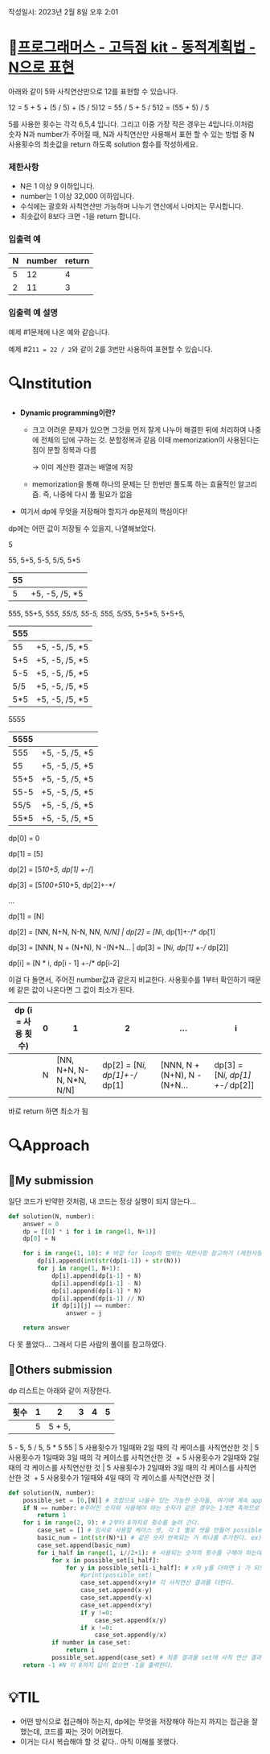 
작성일시: 2023년 2월 8일 오후 2:01

# 📖[프로그래머스 - 고득점 kit - 동적계획법 - N으로 표현](https://school.programmers.co.kr/learn/courses/30/lessons/42895)

아래와 같이 5와 사칙연산만으로 12를 표현할 수 있습니다.

12 = 5 + 5 + (5 / 5) + (5 / 5)12 = 55 / 5 + 5 / 512 = (55 + 5) / 5

5를 사용한 횟수는 각각 6,5,4 입니다. 그리고 이중 가장 작은 경우는 4입니다.이처럼 숫자 N과 number가 주어질 때, N과 사칙연산만 사용해서 표현 할 수 있는 방법 중 N 사용횟수의 최솟값을 return 하도록 solution 함수를 작성하세요.

### 제한사항

- N은 1 이상 9 이하입니다.
- number는 1 이상 32,000 이하입니다.
- 수식에는 괄호와 사칙연산만 가능하며 나누기 연산에서 나머지는 무시합니다.
- 최솟값이 8보다 크면 -1을 return 합니다.

### 입출력 예

| N | number | return |
| --- | --- | --- |
| 5 | 12 | 4 |
| 2 | 11 | 3 |

### 입출력 예 설명

예제 #1문제에 나온 예와 같습니다.

예제 #2`11 = 22 / 2`와 같이 2를 3번만 사용하여 표현할 수 있습니다.

# 🔍Institution

- **Dynamic programming이란?**
    - 크고 어려운 문제가 있으면 그것을 먼저 잘게 나누어 해결한 뒤에 처리하여 나중에 전체의 답에 구하는 것. 분할정복과 같음 이때 memorization이 사용된다는 점이 분할 정복과 다름
        
        →  이미 계산한 결과는 배열에 저장
        
    - memorization을 통해 하나의 문제는 단 한번만 풀도록 하는 효율적인 알고리즘. 즉, 나중에 다시 풀 필요가 없음

- 여기서 dp에 무엇을 저장해야 할지가 dp문제의 핵심이다!

dp에는 어떤 값이 저장될 수 있을지, 나열해보았다.

5

55, 5+5, 5-5, 5/5, 5*5

| 55 |  |
| --- | --- |
| 5 | +5, -5, /5, *5 |

555, 55+5, 55*5, 55/5, 55-5, 5*5*5, 5/5*5, 5+5*5, 5+5+5,

| 555 |  |
| --- | --- |
| 55 | +5, -5, /5, *5 |
| 5+5 | +5, -5, /5, *5 |
| 5-5 | +5, -5, /5, *5 |
| 5/5 | +5, -5, /5, *5 |
| 5*5 | +5, -5, /5, *5 |

5555

| 5555 |  |
| --- | --- |
| 555 | +5, -5, /5, *5 |
| 55 | +5, -5, /5, *5 |
| 55+5 | +5, -5, /5, *5 |
| 55-5 | +5, -5, /5, *5 |
| 55/5 | +5, -5, /5, *5 |
| 55*5 | +5, -5, /5, *5 |

dp[0] = 0

dp[1] = [5]

dp[2] = [5*10+5, dp[1] +-*/]

dp[3] = [5*100+5*10+5, dp[2]+-*/

…

dp[1] = [N]

dp[2] = [NN, N+N, N-N, N*N, N/N] | dp[2] = [N*i, dp[1]+-/* dp[1]

dp[3] = [NNN, N + (N+N), N -(N+N… | dp[3] = [N*i, dp[1] +-/* dp[2]]

dp[i] = [N * i, dp[i - 1] +-/* dp[i-2]

이걸 다 돌면서, 주어진 number값과 같은지 비교한다. 사용횟수를 1부터 확인하기 때문에 같은 값이 나온다면 그 값이 최소가 된다.

| dp (i = 사용 횟수) | 0 | 1 | 2 | … | i |
| --- | --- | --- | --- | --- | --- |
|  | N | [NN, N+N, N-N, N*N, N/N] | dp[2] = [N*i, dp[1]+-/* dp[1] | [NNN, N + (N+N), N -(N+N… | dp[3] = [N*i, dp[1] +-/* dp[2]] | … | [N * i, dp[i - 1] +-/* dp[i-2] |

바로 return 하면 최소가 됨

# 🔍Approach

## 🚩My submission

일단 코드가 빈약한 것처럼, 내 코드는 정상 실행이 되지 않는다…

```python
def solution(N, number):
    answer = 0
    dp = [[0] * i for i in range(1, N+1)]
    dp[0] = N

    for i in range(1, 10): # 바깥 for loop의 범위는 제한사항 참고하기 (제한사항 >> N은 1이상 9이하)
        dp[i].append(int(str(dp[i-1]) + str(N)))
        for j in range(1, N+1):
            dp[i].append(dp[i-1] + N)
            dp[i].append(dp[i-1] - N)
            dp[i].append(dp[i-1] * N)
            dp[i].append(dp[i-1] // N)
            if dp[i][j] == number:
                answer = j

    return answer
```

 다 못 풀었다… 그래서 다른 사람의 풀이를 참고하였다.

## 🚩Others submission

dp 리스트는 아래와 같이 저장한다. 

| 횟수 | 1 | 2 | 3 | 4 | 5 |
| --- | --- | --- | --- | --- | --- |
|  | 5 | 5 + 5,
5 - 5,
5 / 5,
5 * 5
55 | 5 사용횟수가 1일때와 2일 때의 각 케이스를 사칙연산한 것 | 5 사용횟수가 1일때와 3일 때의 각 케이스를 사칙연산한 것
 +
5 사용횟수가 2일때와 2일 때의 각 케이스를 사칙연산한 것 | 5 사용횟수가 2일때와 3일 때의 각 케이스를 사칙연산한 것
 +
5 사용횟수가 1일때와 4일 때의 각 케이스를 사칙연산한 것 |

```python
def solution(N, number):
    possible_set = [0,[N]] # 조합으로 나올수 있는 가능한 숫자들, 여기에 계속 append하며 이후에 사용함
    if N == number: #주어진 숫자와 사용해야 하는 숫자가 같은 경우는 1개면 족하므로 1으로 놓는다. 
        return 1
    for i in range(2, 9): # 2부터 8까지로 횟수를 늘려 간다. 
        case_set = [] # 임시로 사용할 케이스 셋, 각 I 별로 셋을 만들어 possible set에 붙인다.
        basic_num = int(str(N)*i) # 같은 숫자 반복되는 거 하나를 추가한다. ex) 5 55 555
        case_set.append(basic_num)
        for i_half in range(1, i//2+1): # 사용되는 숫자의 횟수를 구해야 하는데, 절반 이상으로 넘어가면 같은 결과만 나올 뿐이므로 절반까지만을 사용한다. 
            for x in possible_set[i_half]:
                for y in possible_set[i-i_half]: # x와 y를 더하면 i 가 되도록 만든 수다. 
                    #print(possible_set)
                    case_set.append(x+y)# 각 사칙연산 결과를 더한다.
                    case_set.append(x-y)
                    case_set.append(y-x)
                    case_set.append(x*y)
                    if y !=0:
                        case_set.append(x/y)
                    if x !=0:
                        case_set.append(y/x)
            if number in case_set:
                return i
            possible_set.append(case_set) # 최종 결과물 set에 사칙 연산 결과를 더한다.
    return -1 #N 이 8까지 답이 없으면 -1을 출력한다.
```

# 💡TIL

- 어떤 방식으로 접근해야 하는지, dp에는 무엇을 저장해야 하는지 까지는 접근을 잘 했는데, 코드를 짜는 것이 어려웠다.
- 이거는 다시 복습해야 할 것 같다.. 아직 이해를 못했다.
